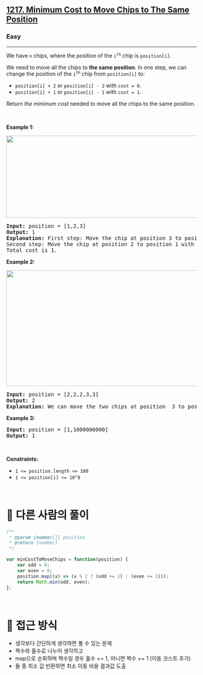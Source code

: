 <h2><a href="https://leetcode.com/problems/minimum-cost-to-move-chips-to-the-same-position/">1217. Minimum Cost to Move Chips to The Same Position</a></h2><h3>Easy</h3><hr><div><p>We have <code>n</code> chips, where the position of the <code>i<sup>th</sup></code> chip is <code>position[i]</code>.</p>

<p>We need to move all the chips to <strong>the same position</strong>. In one step, we can change the position of the <code>i<sup>th</sup></code> chip from <code>position[i]</code> to:</p>

<ul>
	<li><code>position[i] + 2</code> or <code>position[i] - 2</code> with <code>cost = 0</code>.</li>
	<li><code>position[i] + 1</code> or <code>position[i] - 1</code> with <code>cost = 1</code>.</li>
</ul>

<p>Return <em>the minimum cost</em> needed to move all the chips to the same position.</p>

<p>&nbsp;</p>
<p><strong class="example">Example 1:</strong></p>
<img alt="" src="https://assets.leetcode.com/uploads/2020/08/15/chips_e1.jpg" style="width: 750px; height: 217px;">
<pre><strong>Input:</strong> position = [1,2,3]
<strong>Output:</strong> 1
<strong>Explanation:</strong> First step: Move the chip at position 3 to position 1 with cost = 0.
Second step: Move the chip at position 2 to position 1 with cost = 1.
Total cost is 1.
</pre>

<p><strong class="example">Example 2:</strong></p>
<img alt="" src="https://assets.leetcode.com/uploads/2020/08/15/chip_e2.jpg" style="width: 750px; height: 306px;">
<pre><strong>Input:</strong> position = [2,2,2,3,3]
<strong>Output:</strong> 2
<strong>Explanation:</strong> We can move the two chips at position  3 to position 2. Each move has cost = 1. The total cost = 2.
</pre>

<p><strong class="example">Example 3:</strong></p>

<pre><strong>Input:</strong> position = [1,1000000000]
<strong>Output:</strong> 1
</pre>

<p>&nbsp;</p>
<p><strong>Constraints:</strong></p>

<ul>
	<li><code>1 &lt;= position.length &lt;= 100</code></li>
	<li><code>1 &lt;= position[i] &lt;= 10^9</code></li>
</ul>
</div>


<br/>

# 💟 다른 사람의 풀이 

```js
/**
 * @param {number[]} position
 * @return {number}
 */

var minCostToMoveChips = function(position) {
    var odd = 0;
    var even = 0;
    position.map((x) => (x % 2 ? (odd += 1) : (even += 1)));
    return Math.min(odd, even);
};
```

<br/>

# 🤔 접근 방식 
- 생각보다 간단하게 생각하면 풀 수 있는 문제
- 짝수와 홀수로 나누어 생각하고
- map으로 순회하며 짝수일 경우 홀수 += 1, 아니면 짝수 += 1 (이동 코스트 추가)
- 둘 중 최소 값 반환하면 최소 이동 비용 결과값 도출

<br/>
